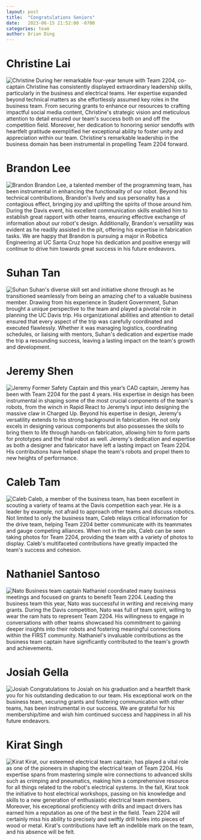 ```yaml
---
layout: post
title:  "Congratulations Seniors"
date:   2023-06-15 21:52:00 -0700
categories: team
author: Brian Ding
---
```

# Christine Lai
![Christine](/assets/seniors-2023/Christine.png)
During her remarkable four-year tenure with Team 2204, co-captain Christine has consistently displayed extraordinary leadership skills, particularly in the business and electrical teams. Her expertise expanded beyond technical matters as she effortlessly assumed key roles in the business team. From securing grants to enhance our resources to crafting impactful social media content, Christine's strategic vision and meticulous attention to detail ensured our team's success both on and off the competition field. Moreover, her dedication to honoring senior sendoffs with heartfelt gratitude exemplified her exceptional ability to foster unity and appreciation within our team. Christine's remarkable leadership in the business domain has been instrumental in propelling Team 2204 forward.

# Brandon Lee
![Brandon](/assets/seniors-2023/Brandon.png)
Brandon Lee, a talented member of the programming team, has been instrumental in enhancing the functionality of our robot. Beyond his technical contributions, Brandon's lively and sus personality has a contagious effect, bringing joy and uplifting the spirits of those around him. During the Davis event, his excellent communication skills enabled him to establish great rapport with other teams, ensuring effective exchange of information about our robot's design. Additionally, Brandon's versatility was evident as he readily assisted in the pit, offering his expertise in fabrication tasks. We are happy that Brandon is pursuing a major in Robotics Engineering at UC Santa Cruz hope his dedication and positive energy will continue to drive him towards great success in his future endeavors.

# Suhan Tan
![Suhan](/assets/seniors-2023/Suhan.png)
Suhan's diverse skill set and initiative shone through as he transitioned seamlessly from being an amazing chef to a valuable business member. Drawing from his experience in Student Government, Suhan brought a unique perspective to the team and played a pivotal role in planning the UC Davis trip. His organizational abilities and attention to detail ensured that every aspect of the trip was carefully coordinated and executed flawlessly. Whether it was managing logistics, coordinating schedules, or liaising with mentors, Suhan's dedication and expertise made the trip a resounding success, leaving a lasting impact on the team's growth and development.

# Jeremy Shen
![Jeremy](/assets/seniors-2023/Jeremy.png)
Former Safety Captain and this year’s CAD captain, Jeremy has been with Team 2204 for the past 4 years. His expertise in design has been instrumental in shaping some of the most crucial components of the team's robots, from the winch in Rapid React to Jeremy’s input into designing the massive claw in Charged Up. Beyond his expertise in design, Jeremy's versatility extends to his strong background in fabrication. He not only excels in designing various components but also possesses the skills to bring them to life through hands-on fabrication, allowing him to form parts for prototypes and the final robot as well. Jeremy's dedication and expertise as both a designer and fabricator have left a lasting impact on Team 2204. His contributions have helped shape the team's robots and propel them to new heights of performance.

# Caleb Tam
![Caleb](/assets/seniors-2023/Caleb.png)
Caleb, a member of the business team, has been excellent in scouting a variety of teams at the Davis competition each year. He is a leader by example, not afraid to approach other teams and discuss robotics. Not limited to only the business team, Caleb relays critical information for the drive team, helping Team 2204 better communicate with its teammates and gauge competing alliances. When not in the pits, Caleb can be seen taking photos for Team 2204, providing the team with a variety of photos to display. Caleb's multifaceted contributions have greatly impacted the team's success and cohesion.

# Nathaniel Santoso
![Nato](/assets/seniors-2023/Nato.png)
Business team captain Nathaniel coordinated many business meetings and focused on grants to benefit Team 2204. Leading the business team this year, Nato was successful in writing and receiving many grants. During the Davis competition, Nato was full of team spirit, willing to wear the ram hats to represent Team 2204. His willingness to engage in conversations with other teams showcased his commitment to gaining deeper insights into their robots and fostering meaningful connections within the FIRST community. Nathaniel's invaluable contributions as the business team captain have significantly contributed to the team's growth and achievements.

# Josiah Gella
![Josiah](/assets/seniors-2023/Josiah.png)
Congratulations to Josiah on his graduation and a heartfelt thank you for his outstanding dedication to our team. His exceptional work on the business team, securing grants and fostering communication with other teams, has been instrumental in our success. We are grateful for his membership/time and wish him continued success and happiness in all his future endeavors.

# Kirat Singh
![Kirat](/assets/seniors-2023/Kirat.png)
Kirat, our esteemed electrical team captain, has played a vital role as one of the pioneers in shaping the electrical team of Team 2204. His expertise spans from mastering simple wire connections to advanced skills such as crimping and pneumatics, making him a comprehensive resource for all things related to the robot's electrical systems. In the fall, Kirat took the initiative to host electrical workshops, passing on his knowledge and skills to a new generation of enthusiastic electrical team members. Moreover, his exceptional proficiency with drills and impact drivers has earned him a reputation as one of the best in the field. Team 2204 will certainly miss his ability to precisely and swiftly drill holes into pieces of wood or metal. Kirat's contributions have left an indelible mark on the team, and his absence will be felt.
